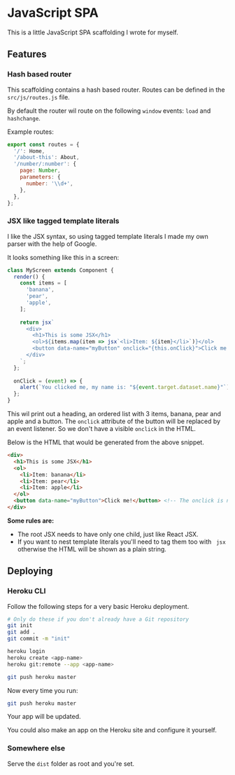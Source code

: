 # JavaScript SPA

This is a little JavaScript SPA scaffolding I wrote for myself.

## Features
 
### Hash based router

This scaffolding contains a hash based router. Routes can be defined in the `src/js/routes.js` file.

By default the router wil route on the following `window` events: `load` and `hashchange`.
 
Example routes:

```js
export const routes = {
  '/': Home,
  '/about-this': About,
  '/number/:number': {
    page: Number,
    parameters: {
      number: '\\d+',
    },
  },
};
```
 
### JSX like tagged template literals 

I like the JSX syntax, so using tagged template literals I made my own parser with the help of Google.

It looks something like this in a screen:

```js
class MyScreen extends Component {
  render() {
    const items = [
      'banana',
      'pear',
      'apple',
    ];
    
    return jsx`
      <div>
        <h1>This is some JSX</h1>
        <ol>${items.map(item => jsx`<li>Item: ${item}</li>`)}</ol>
        <button data-name="myButton" onclick="{this.onClick}">Click me!</button>
      </div>
    `;
  };
  
  onClick = (event) => {
    alert(`You clicked me, my name is: "${event.target.dataset.name}"`);
  };
}
```

This wil print out a heading, an ordered list with 3 items, banana, pear and apple and a button.
The `onclick` attribute of the button will be replaced by an event listener. So we don't have a visible
`onclick` in the HTML.

Below is the HTML that would be generated from the above snippet.

```html
<div>
  <h1>This is some JSX</h1>
  <ol>
    <li>Item: banana</li>
    <li>Item: pear</li>
    <li>Item: apple</li>
  </ol>
  <button data-name="myButton">Click me!</button> <!-- The onclick is now an event listener -->
</div>
```

**Some rules are:**

 - The root JSX needs to have only one child, just like React JSX.
 - If you want to nest template literals you'll need to tag them too with `
    jsx` otherwise the HTML will be shown as a plain string.

## Deploying

### Heroku CLI

Follow the following steps for a very basic Heroku deployment.

```bash
# Only do these if you don't already have a Git repository
git init
git add .
git commit -m "init"

heroku login
heroku create <app-name>
heroku git:remote --app <app-name>

git push heroku master
```

Now every time you run:

```bash
git push heroku master
```

Your app will be updated.

You could also make an app on the Heroku site and configure it yourself.

### Somewhere else

Serve the `dist` folder as root and you're set.

